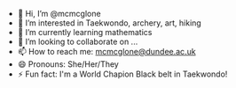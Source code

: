 - 👋 Hi, I’m @mcmcglone
- 👀 I’m interested in Taekwondo, archery, art, hiking
- 🌱 I’m currently learning mathematics
- 💞️ I’m looking to collaborate on ...
- 📫 How to reach me: mcmcglone@dundee.ac.uk
- 😄 Pronouns: She/Her/They
- ⚡ Fun fact: I'm a World Chapion Black belt in Taekwondo!

<!---
mcmcglone/mcmcglone is a ✨ special ✨ repository because its `README.md` (this file) appears on your GitHub profile.
You can click the Preview link to take a look at your changes.
--->
